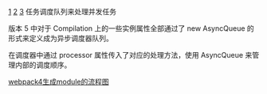 [1](https://juejin.cn/post/6844903830266576909)
[2](https://juejin.cn/post/6844903833445859335)
[3](https://juejin.cn/post/7052609791641780260)
任务调度队列来处理并发任务

版本 5 中对于 Compilation 上的一些实例属性全部通过了 new AsyncQueue 的形式来定义成为异步调度器队列。

在调度器中通过 processor 属性传入了对应的处理方法，使用 AsyncQueue 来管理内部的调度顺序。


[webpack4生成module的流程图](https://p1-jj.byteimg.com/tos-cn-i-t2oaga2asx/gold-user-assets/2019/4/28/16a61f6221b95d62~tplv-t2oaga2asx-zoom-in-crop-mark:3024:0:0:0.awebp)